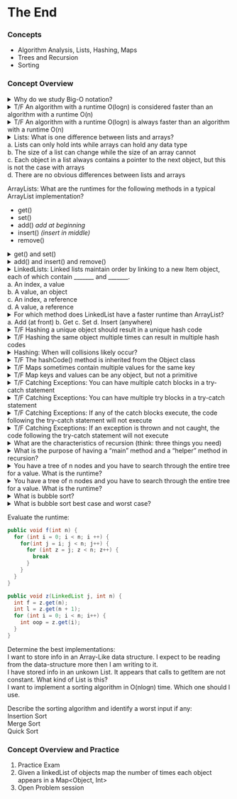 # The End

### Concepts
* Algorithm Analysis, Lists, Hashing, Maps
* Trees and Recursion
* Sorting
### Concept Overview 
<details> <summary>Why do we study Big-O notation? </summary>
To understand the behavior of a function when the inputs get really large 
</details>

<details> <summary>T/F An algorithm with a runtime O(logn) is considered faster than an algorithm with a runtime O(n) </summary>
True
</details>
<details> <summary>T/F An algorithm with a runtime O(logn) is always faster than an algorithm with a runtime O(n) </summary>
False</details>

<details> <summary>
Lists: What is one difference between lists and arrays? <br>
a. Lists can only hold ints while arrays can hold any data type <br>
b. The size of a list can change while the size of an array cannot <br>
c. Each object in a list always contains a pointer to the next object, but this is not the case with arrays <br>
d. There are no obvious differences between lists and arrays <br>
</summary>
Answer: (b). Lists can change in size while arrays cannot. A is simply not true, and c is only true for the linked list implementation of lists, but not all lists.
</details>

ArrayLists: What are the runtimes for the following methods in a typical ArrayList implementation? <br>
* get() <br>
* set() <br>
* add() *add at beginning* <br>
* insert() *(insert in middle)* <br>
* remove()
<details> <summary> get() and set() </summary>
Answer: O(1) - get() and set() are both simply array lookups for an ArrayList, and array lookups take constant time
</details>
</details>
<details> <summary> add() and insert() and remove() </summary>
Answer: O(n) - add() and insert() are the same for ArrayLists. add(), insert() and remove() involve copying values of the array into a new array of size length + 1 or length - 1. This copying involves a for loop so takes linear time in the size of the array
</details>

<details> <summary> LinkedLists: Linked lists maintain order by linking to a new Item object, each of which contain _______ and  _______. <br>
a. An index, a value <br>
b. A value, an object <br>
c. An index, a reference <br>
d. A value, a reference 
 </summary>
Answer: (d). The Item objects contain the current value and a reference to the next item object. 
</details>

<details> <summary> For which method does LinkedList have a faster runtime than ArrayList? <br>
a. Add (at front)
b. Get
c. Set
d. Insert (anywhere)
 </summary> 
Answer: a.  LinkedList has a time complexity of O(1) for adding an item at the front of the list. This is because adding an item to the front of a LinkedList simply involves moving the start reference. This is constant time. Adding an item at any index of an ArrayList has time complexity of O(n). 
</details>

<details> <summary> T/F Hashing a unique object should result in a unique hash code
</summary>
Answer: True. Definition of hashing. 
</details>

<details> <summary> T/F Hashing the same object multiple times can result in multiple hash codes
 </summary>
Answer: False. You have the same has for each object. 
</details>

<details> <summary> Hashing: When will collisions likely occur? </summary>
Answer: When there are more objects than possible hash codes
</details>

<details> <summary> T/F The hashCode() method is inherited from the Object class  </summary>
Answer: True
</details>

<details> <summary> T/F Maps sometimes contain multiple values for the same key
 </summary>
Answer: False: Maps can only contain one value for each key
</details>

<details> <summary> T/F Map keys and values can be any object, but not a primitive </summary>
Answer: True: Map keys and values can only be Objects. If you want to use a primitive, just use the object representation of that primitive (e.g., int → Integer).
</details>

<details> <summary> T/F Catching Exceptions: You can have multiple catch blocks in a try-catch statement </summary>
Answer: True
</details>

<details> <summary> T/F Catching Exceptions: You can have multiple try blocks in a try-catch statement </summary>
Answer: False
</details>

<details> <summary> T/F Catching Exceptions: If any of the catch blocks execute, the code following the try-catch statement will not execute </summary>
Answer: False - this is the point of the catch blocks, they make sure your program doesn’t simply quit if an exception is encountered 
</details>

<details> <summary> T/F Catching Exceptions: If an exception is thrown and not caught, the code following the try-catch statement will not execute </summary>
Answer: True - your code will not execute and it will be as if the try-catch statement wasn’t there at all
</details>

<details> <summary> What are the characteristics of recursion (think: three things you need) </summary>
Answer: base case (smallest possible input), recurisive case (defining function in terms of itself), must change it's state and move towards base state 
</details>

<details> <summary> What is the purpose of having a “main” method and a “helper” method in recursion? </summary>
Answer: The main method is called by the user to solve the problem. If there is also a helper method, no recursion is done in the main method. It is usually used to “set up” the problem for recursion, for example: creating helpful data structures, or throwing exceptions for certain cases that cannot be handled by recursion. The helper method is the recursive one. It is called by the main method and usually is private. 
</details>

<details> <summary> You have a tree of n nodes and you have to search through the entire tree for a value. What is the runtime? </summary>
Answer: O(n). Look at every node 
</details>

<details> <summary> You have a tree of n nodes and you have to search through the entire tree for a value. What is the runtime? </summary>
Answer: O(n). Look at every node 
</details>

<details> <summary> What is bubble sort? </summary>
Answer: starting at first element go through array an compare pairs of values and swap if needed. then repeat starting at the second element. repeat this all the until second to last element. 
</details>

<details> <summary> What is bubble sort best case and worst case? </summary>
Answer:  Best case is an already sorted array (O(n)). Worst case when a value is in the spot furthest from where it should be ((O(n^2)).
</details>

Evaluate the runtime: <br>
```java
public void f(int n) {
  for (int i = 0; i < n; i ++) {
    for(int j = i; j < n; j++) {
      for (int z = j; z < n; z++) {
        break
      }
    }
  }
}
```
```java
public void z(LinkedList j, int n) {
  int f = z.get(n);
  int l = z.get(n + 1);
  for (int i = 0; i < n; i++) {
    int oop = z.get(i);
  }
}
```
Determine the best implementations: <br>
I want to store info in an Array-Like data structure. I expect to be reading from the data-structure more then I am writing to it. <br>
I have stored info in an unkown List. It appears that calls to getItem are not constant. What kind of List is this? <br>
I want to implement a sorting algorithm in O(nlogn) time. Which one should I use. <br>

Describe the sorting algorithm and identify a worst input if any: <br>
Insertion Sort <br>
Merge Sort <br>
Quick Sort <br>






### Concept Overview and Practice
1. Practice Exam
2. Given a linkedList of objects map the number of times each object appears in a Map<Object, Int>
3. Open Problem session

